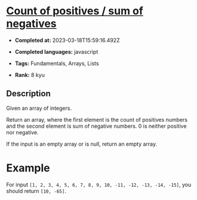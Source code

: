 # [Count of positives / sum of negatives](https://www.codewars.com/kata/576bb71bbbcf0951d5000044)

- **Completed at:** 2023-03-18T15:59:16.492Z

- **Completed languages:** javascript

- **Tags:** Fundamentals, Arrays, Lists

- **Rank:** 8 kyu

## Description

Given an array of integers.

Return an array, where the first element is the count of positives numbers and the second element is sum of negative numbers. 0 is neither positive nor negative.

If the input is an empty array or is null, return an empty array.

# Example

For input `[1, 2, 3, 4, 5, 6, 7, 8, 9, 10, -11, -12, -13, -14, -15]`, you should return `[10, -65]`.